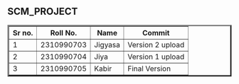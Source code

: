 <!DOCTYPE html>
<html lang="en">
<head>
    <meta charset="UTF-8">
    <meta name="viewport" content="width=device-width, initial-scale=1.0">
</head>
<body>

<h2>SCM_PROJECT</h2>

<table border="3">
    <tr>
        <th>Sr no.</th>
        <th>Roll No.</th>
        <th>Name</th>
        <th>Commit</th>
    </tr>
    <tr>
        <td>1</td>
        <td>2310990703</td>
        <td>Jigyasa</td>
        <td>Version 2 upload</td>
    </tr>
    <tr>
        <td>2</td>
        <td>2310990704</td>
        <td>Jiya</td>
        <td>Version 1 upload</td>
    </tr>
    <tr>
        <td>3</td>
        <td>2310990705</td>
        <td>Kabir</td>
        <td>Final Version</td>
    </tr>
</table>

</body>
</html>
